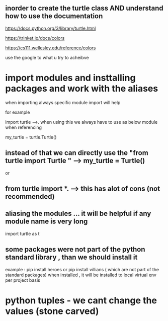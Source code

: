 ## inorder to create the turtle class AND understand how to use the documentation 

https://docs.python.org/3/library/turtle.html

https://trinket.io/docs/colors

https://cs111.wellesley.edu/reference/colors


use the google to what u try to acheibve 



# import modules and insttalling packages and work with the aliases

when importing always specific module import will help

for example 

import turtle  -->. when using this we always have to use as below module when referencing

my_turtle = turtle.Turtle()

## instead of that we can directly use the "from turtle import Turtle " --> my_turtle = Turtle()

or 

## from turtle import *. --> this has alot of cons (not recommended)



## aliasing the modules ... it will be helpful if any module name is very long 

import turtle as t

## some packages were not part of the python standard library , than we should install it

example : pip install heroes or pip install villians ( which are not part of the standard packages) when installed , it will be installed to local virtual env per project basis



# python tuples - we cant change the values (stone carved)
